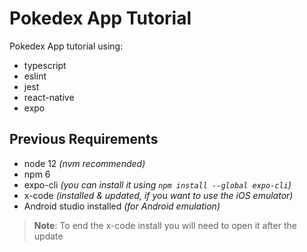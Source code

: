 # Pokedex App Tutorial

Pokedex App tutorial using:

- typescript
- eslint
- jest
- react-native
- expo

## Previous Requirements

- node 12 *(nvm recommended)*
- npm 6
- expo-cli *(you can install it using `npm install --global expo-cli`)*
- x-code *(installed & updated, if you want to use the iOS emulator)*
- Android studio installed *(for Android emulation)*

> **Note**: To end the x-code install you will need to open it after the update
